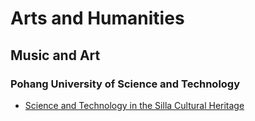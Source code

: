 # Arts and Humanities
## Music and Art
### Pohang University of Science and Technology
 - [Science and Technology in the Silla Cultural Heritage](https://www.coursera.org/learn/silla-science-technology)
